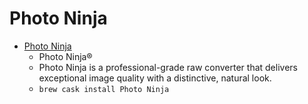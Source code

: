 # Photo Ninja
- [Photo Ninja](https://www.picturecode.com/index.php)
  -  Photo Ninja®
  - Photo Ninja is a professional-grade raw converter that delivers exceptional image quality with a distinctive, natural look.
  - `brew cask install Photo Ninja`

